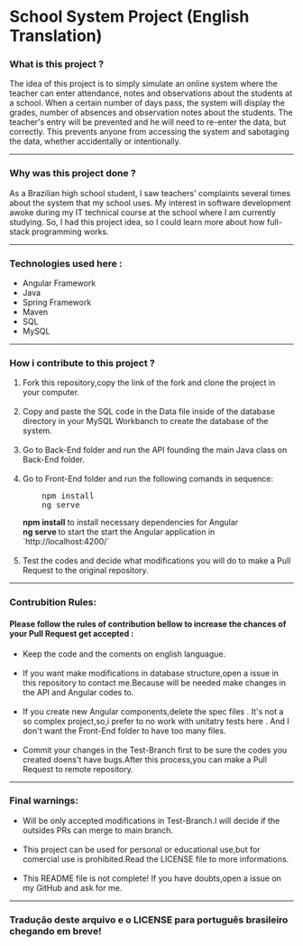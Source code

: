 <h1>School System Project (English Translation)</h1>


<h3>What is this project ?</h3>

<p>The idea of ​​this project is to simply simulate an online system where the teacher can enter attendance, notes and observations about the students at a school. When a certain number of days pass, the system will display the grades, number of absences and observation notes about the students. The teacher's entry will be prevented and he will need to re-enter the data, but correctly. This prevents anyone from accessing the system and sabotaging the data, whether accidentally or intentionally. </p>

<hr>

<h3>Why was this project done ?</h3>

<p>As a Brazilian high school student, I saw teachers' complaints several times about the system that my school uses. My interest in software development awoke during my IT technical course at the school where I am currently studying. So, I had this project idea, so I could learn more about how full-stack programming works.</p>

<hr>

<h3>Technologies used here :</h3>

<ul>
    <li>Angular Framework</li>
    <li>Java</li>
    <li>Spring Framework</li>
    <li>Maven</li>
    <li>SQL</li>
    <li>MySQL</li>
</ul>

<hr>

<h3>How i contribute to this project ?</h3>


<ol>
    <li>Fork this repository,copy the link of the fork and clone the project in your computer.</li>
    <br>
    <li>Copy and paste the SQL code in the Data file inside of the database directory in your MySQL Workbanch to create the database of the system.</li>
    <br>
    <li>Go to Back-End folder and run the API founding the main Java class on Back-End folder.</li>
    <br>
    <li>Go to Front-End folder and run the following comands in sequence: 
    <pre>
    npm install
    ng serve</pre> <strong>npm install</strong>  to install necessary dependencies for Angular <br>
    <strong>ng serve </strong> to start the start the Angular application in `http://localhost:4200/`
    </li>
    <br>
    <li>Test the codes and decide what modifications you will do to make a Pull Request to the original repository.</li>

</ol>

<hr>

<h3>Contrubition Rules:</h3>

<h4>Please follow the rules of contribution bellow to increase the chances of your Pull Request get accepted : </h4>

<ul>
    <li>Keep the code and the coments on english languague.</li>
    <br>
    <li>If you want make modifications in database structure,open a issue in this repository to contact me.Because will be needed make changes in the API and Angular codes to.</li>
    <br>
    <li>If you create new Angular components,delete the spec files . It's not a so complex project,so,i prefer to no work with unitatry tests here . And I don't want the Front-End folder to have too many files.</li>
    <br>
    <li>Commit your changes in the Test-Branch first to be sure the codes you created doens't have bugs.After this process,you can make a Pull Request to remote repository.</li>
</ul>

<hr>

<h3>Final warnings:</h3>

<ul>
    <li>Will be only accepted modifications in Test-Branch.I will decide if the outsides PRs can merge to main branch.</li>
    <br>
    <li>This project can be used for personal or educational use,but for comercial use is prohibited.Read the LICENSE file to more informations.</li>
    <br>
    <li>This README file is not complete! If you have doubts,open a issue on my GitHub and ask for me.</li>
</ul>

<hr>

<h3>Tradução deste arquivo e o LICENSE para português brasileiro chegando em breve!</h3>
